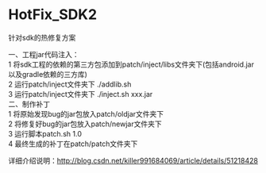 # HotFix_SDK2
针对sdk的热修复方案

一、工程jar代码注入：   
1 将sdk工程的依赖的第三方包添加到patch/inject/libs文件夹下(包括android.jar以及gradle依赖的三方库)  
2 运行patch/inject文件夹下 ./addlib.sh   
3 运行patch/inject文件夹下 ./inject.sh xxx.jar   
二、制作补丁  
1 将原始发现bug的jar包放入patch/oldjar文件夹下  
2 将修复好bug的jar包放入patch/newjar文件夹下  
3 运行脚本patch.sh 1.0  
4 最终生成的补丁在patch/patch文件夹下  

详细介绍说明：http://blog.csdn.net/killer991684069/article/details/51218428
